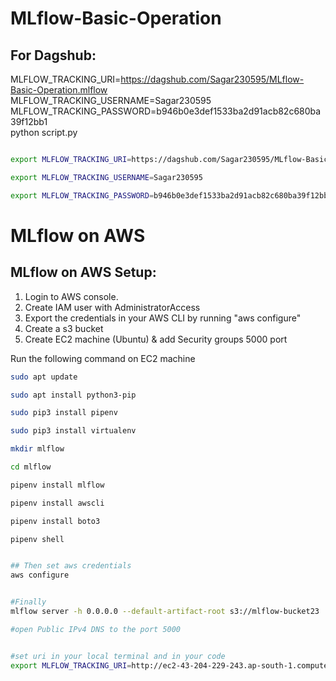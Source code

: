 # MLflow-Basic-Operation



## For Dagshub:

MLFLOW_TRACKING_URI=https://dagshub.com/Sagar230595/MLflow-Basic-Operation.mlflow \
MLFLOW_TRACKING_USERNAME=Sagar230595 \
MLFLOW_TRACKING_PASSWORD=b946b0e3def1533ba2d91acb82c680ba39f12bb1 \
python script.py

```bash

export MLFLOW_TRACKING_URI=https://dagshub.com/Sagar230595/MLflow-Basic-Operation.mlflow

export MLFLOW_TRACKING_USERNAME=Sagar230595

export MLFLOW_TRACKING_PASSWORD=b946b0e3def1533ba2d91acb82c680ba39f12bb1

```

# MLflow on AWS


## MLflow on AWS Setup:

1. Login to AWS console.
2. Create IAM user with AdministratorAccess
3. Export the credentials in your AWS CLI by running "aws configure"
4. Create a s3 bucket
5. Create EC2 machine (Ubuntu) & add Security groups 5000 port

Run the following command on EC2 machine
```bash
sudo apt update

sudo apt install python3-pip

sudo pip3 install pipenv

sudo pip3 install virtualenv

mkdir mlflow

cd mlflow

pipenv install mlflow

pipenv install awscli

pipenv install boto3

pipenv shell


## Then set aws credentials
aws configure


#Finally 
mlflow server -h 0.0.0.0 --default-artifact-root s3://mlflow-bucket23

#open Public IPv4 DNS to the port 5000


#set uri in your local terminal and in your code 
export MLFLOW_TRACKING_URI=http://ec2-43-204-229-243.ap-south-1.compute.amazonaws.com:5000/
```



